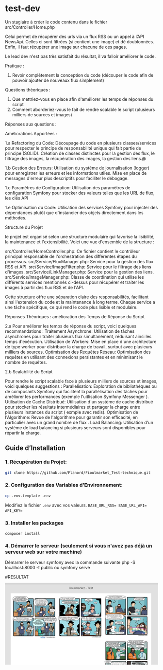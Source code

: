 test-dev
========

Un stagiaire à créer le code contenu dans le fichier src/Controller/Home.php

Celui permet de récupérer des urls via un flux RSS ou un appel à l’API NewsApi. 
Celles ci sont filtrées (si contient une image) et dé doublonnées. 
Enfin, il faut récupérer une image sur chacune de ces pages.

Le lead dev n'est pas très satisfait du résultat, il va falloir améliorer le code.

Pratique : 
1. Revoir complètement la conception du code (découper le code afin de pouvoir ajouter de nouveaux flux simplement) 

Questions théoriques : 
1. Que mettriez-vous en place afin d'améliorer les temps de réponses du script
2. Comment aborderiez-vous le fait de rendre scalable le script (plusieurs milliers de sources et images)


Réponses aux questions :

Améliorations Apportées :

1.a Refactoring du Code:
Découpage du code en plusieurs classes/services pour respecter le principe de responsabilité unique qui fait partie de principe (SOLID).
Création de classes distinctes pour la gestion des flux, le filtrage des images, la récupération des images, la gestion des liens.@

1.b Gestion des Erreurs:
Utilisation du système de journalisation (logger) pour enregistrer les erreurs et les informations utiles.
Mise en place de messages d'erreur plus descriptifs pour faciliter le débogage.

1.c Paramètres de Configuration:
Utilisation des paramètres de configuration Symfony pour stocker des valeurs telles que les URL de flux, les clés API

1.e Optimisation du Code:
Utilisation des services Symfony pour injecter des dépendances plutôt que d'instancier des objets directement dans les méthodes.

Structure du Projet

le projet est organisé selon une structure modulaire qui favorise la lisibilité, la maintenance et l'extensibilité. Voici une vue d'ensemble de la structure :

src/Controller/HomeController.php: Ce fichier contient le contrôleur principal responsable de l'orchestration des différentes étapes du processus.
src/Service/FluxManager.php: Service pour la gestion des flux RSS et API.
src/Service/ImageFilter.php: Service pour le filtrage des liens d'images.
src/Service/LinkManager.php: Service pour la gestion des liens.
src/Service/ImageManager.php: Classe de coordination qui utilise les différents services mentionnés ci-dessus pour récupérer et traiter les images à partir des flux RSS et de l'API.

Cette structure offre une séparation claire des responsabilités, facilitant ainsi l'extension du code et la maintenance à long terme. Chaque service a une tâche spécifique, ce qui rend le code plus lisible et modulaire.

Réponses  Théoriques : amélioration des Temps de Réponse du Script

2.a Pour améliorer les temps de réponse du script, voici quelques recommandations :
Traitement Asynchrone: Utilisation de tâches asynchrones pour traiter plusieurs flux simultanément, réduisant ainsi les temps d'exécution.
Utilisation de Workers: Mise en place d'une architecture de type worker pour distribuer la charge de travail, surtout avec plusieurs milliers de sources.
Optimisation des Requêtes Réseau: Optimisation des requêtes en utilisant des connexions persistantes et en minimisant le nombre de requêtes.

2.b Scalabilité du Script

Pour rendre le script scalable face à plusieurs milliers de sources et images, voici quelques suggestions :
Parallelisation: Exploration de bibliothèques ou de composants Symfony qui facilitent la parallélisation des tâches pour améliorer les performances (exemple l'uitlisation  Symfony Messenger ).
Utilisation de Cache Distribué: Utilisation d'un système de cache distribué pour stocker les résultats intermédiaires et partager la charge entre plusieurs instances du script ( exmple avec redis).
Optimisation de l'Algorithme: Revue de l'algorithme pour garantir son efficacité, en particulier avec un grand nombre de flux .
Load Balancing: Utilisation d'un système de load balancing si plusieurs serveurs sont disponibles pour répartir la charge.


## Guide d’Installation


### 1. **Récupération du Projet:**
   ```bash
   git clone https://github.com/Flanord/Fioulmarket_Test-technique.git
   ```
### 2. **Configuration des Variables d’Environnement:**
   ```bash
   cp .env.template .env
   ```
Modifiez le fichier `.env` avec vos valeurs.
    ```
    BASE_URL_RSS=
    BASE_URL_API=
    API_KEY=
    ```
### 3. Installer les packages
    composer install
### 4. Démarrer le serveur (seulement si vous n'avez pas déjà un serveur web sur votre machine)
Démarrer le serveur symfony avec la commande suivante
    php -S localhost:8000 -t public ou symfony serve

#RESULTAT

![Image de mon projet](public/images/TEST_FIOULMARKET.png)
